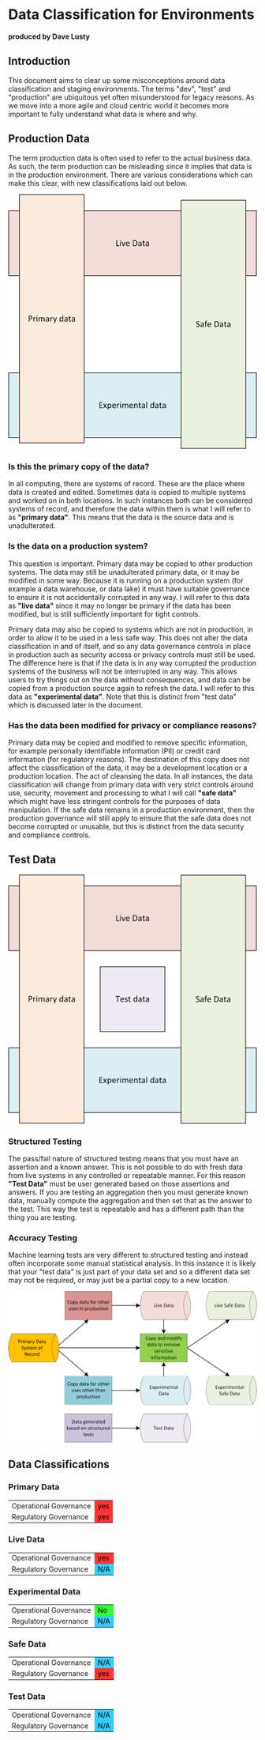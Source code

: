 # Data Classification for Environments

**produced by Dave Lusty**

## Introduction

This document aims to clear up some misconceptions around data classification and staging environments. The terms "dev", "test" and "production" are ubiquitous yet often misunderstood for legacy reasons. As we move into a more agile and cloud centric world it becomes more important to fully understand what data is where and why.

## Production Data

The term production data is often used to refer to the actual business data. As such, the term production can be misleading since it implies that data is in the production environment. There are various considerations which can make this clear, with new classifications laid out below.

![PrimarySafeLiveExperimental.png](images/PrimarySafeLiveExperimental.png)

### Is this the primary copy of the data?

In all computing, there are systems of record. These are the place where data is created and edited. Sometimes data is copied to multiple systems and worked on in both locations. In such instances both can be considered systems of record, and therefore the data within them is what I will refer to as **"primary data"**. This means that the data is the source data and is unadulterated.

### Is the data on a production system?

This question is important. Primary data may be copied to other production systems. The data may still be unadulterated primary data, or it may be modified in some way. Because it is running on a production system (for example a data warehouse, or data lake) it must have suitable governance to ensure it is not accidentally corrupted in any way. I will refer to this data as **"live data"** since it may no longer be primary if the data has been modified, but is still sufficiently important for tight controls. 

Primary data may also be copied to systems which are not in production, in order to allow it to be used in a less safe way. This does not alter the data classification in and of itself, and so any data governance controls in place in production such as security access or privacy controls must still be used. The difference here is that if the data is in any way corrupted the production systems of the business will not be interrupted in any way. This allows users to try things out on the data without consequences, and data can be copied from a production source again to refresh the data. I will refer to this data as **"experimental data"**. Note that this is distinct from "test data" which is discussed later in the document.

### Has the data been modified for privacy or compliance reasons?

Primary data may be copied and modified to remove specific information, for example personally identifiable information (PII) or credit card information (for regulatory reasons). The destination of this copy does not affect the classification of the data, it may be a development location or a production location. The act of cleansing the data. In all instances, the data classification will change from primary data with very strict controls around use, security, movement and processing to what I will call **"safe data"** which might have less stringent controls for the purposes of data manipulation. If the safe data remains in a production environment, then the production governance will still apply to ensure that the safe data does not become corrupted or unusable, but this is distinct from the data security and compliance controls.

## Test Data


![TestData.png](images/TestData.png)

### Structured Testing

The pass/fail nature of structured testing means that you must have an assertion and a known answer. This is not possible to do with fresh data from live systems in any controlled or repeatable manner. For this reason **"Test Data"** must be user generated based on those assertions and answers. If you are testing an aggregation then you must generate known data, manually compute the aggregation and then set that as the answer to the test. This way the test is repeatable and has a different path than the thing you are testing.

### Accuracy Testing

Machine learning tests are very different to structured testing and instead often incorporate some manual statistical analysis. In this instance it is likely that your "test data" is just part of your data set and so a different data set may not be required, or may just be a partial copy to a new location.

![flowchart.png](images/flowchart.png)

## Data Classifications

### Primary Data

<table>
<tr>
<td>Operational Governance</td>
<td bgcolor="#ff3333"><font color="#000000">yes</font></td>
</tr>
<tr>
<td>Regulatory Governance</td>
<td bgcolor="#ff3333"><font color="#000000">yes</font></td>
</tr>
</table>

### Live Data

<table>
<tr>
<td>Operational Governance</td>
<td bgcolor="#ff3333"><font color="#000000">yes</font></td>
</tr>
<tr>
<td>Regulatory Governance</td>
<td bgcolor="#33ccff"><font color="#000000">N/A</font></td>
</tr>
</table>

### Experimental Data

<table>
<tr>
<td>Operational Governance</td>
<td bgcolor="#33ff33"><font color="#000000">No</font></td>
</tr>
<tr>
<td>Regulatory Governance</td>
<td bgcolor="#33ccff"><font color="#000000">N/A</font></td>
</tr>
</table>

### Safe Data

<table>
<tr>
<td>Operational Governance</td>
<td bgcolor="#33ccff"><font color="#000000">N/A</font></td>
</tr>
<tr>
<td>Regulatory Governance</td>
<td bgcolor="#ff3333"><font color="#000000">yes</font></td>
</tr>
</table>

### Test Data

<table>
<tr>
<td>Operational Governance</td>
<td bgcolor="#33ccff"><font color="#000000">N/A</font></td>
</tr>
<tr>
<td>Regulatory Governance</td>
<td bgcolor="#33ccff"><font color="#000000">N/A</font></td>
</tr>
</table>